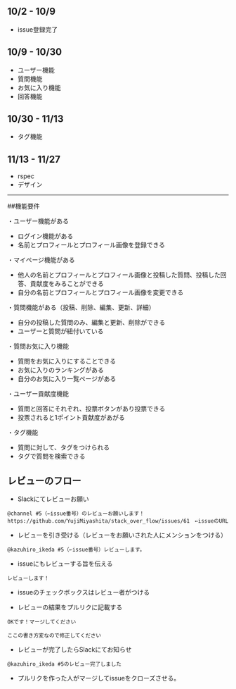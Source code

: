 ## 10/2 - 10/9
* issue登録完了

## 10/9 - 10/30
* ユーザー機能
* 質問機能
* お気に入り機能
* 回答機能

## 10/30 - 11/13
* タグ機能

## 11/13 - 11/27
* rspec
* デザイン
---
##機能要件

・ユーザー機能がある
* ログイン機能がある
* 名前とプロフィールとプロフィール画像を登録できる

・マイページ機能がある
* 他人の名前とプロフィールとプロフィール画像と投稿した質問、投稿した回答、貢献度をみることができる
* 自分の名前とプロフィールとプロフィール画像を変更できる

・質問機能がある（投稿、削除、編集、更新、詳細）
* 自分の投稿した質問のみ、編集と更新、削除ができる
* ユーザーと質問が紐付いている

・質問お気に入り機能
* 質問をお気に入りにすることできる
* お気に入りのランキングがある
* 自分のお気に入り一覧ページがある

・ユーザー貢献度機能
* 質問と回答にそれぞれ、投票ボタンがあり投票できる
* 投票されると1ポイント貢献度があがる

・タグ機能
* 質問に対して、タグをつけられる
* タグで質問を検索できる


## レビューのフロー

* Slackにてレビューお願い

```
@channel #5（←issue番号）のレビューお願いします！
https://github.com/YujiMiyashita/stack_over_flow/issues/61　←issueのURL
```

* レビューを引き受ける（レビューをお願いされた人にメンションをつける）

```
@kazuhiro_ikeda #5（←issue番号）レビューします。
```

* issueにもレビューする旨を伝える

```
レビューします！
```

* issueのチェックボックスはレビュー者がつける


* レビューの結果をプルリクに記載する

```
OKです！マージしてください
```
```
ここの書き方変なので修正してください
```

* レビューが完了したらSlackにてお知らせ

```
@kazuhiro_ikeda #5のレビュー完了しました
```

* プルリクを作った人がマージしてissueをクローズさせる。
